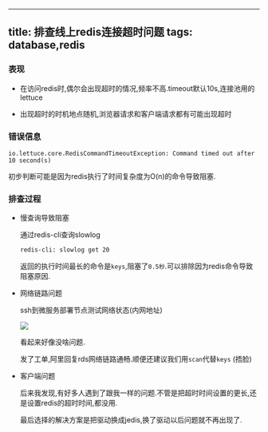 
---
title: 排查线上redis连接超时问题
tags: database,redis
---

### 表现

* 在访问redis时,偶尔会出现超时的情况,频率不高.timeout默认10s,连接池用的lettuce

* 出现超时的时机地点随机,浏览器请求和客户端请求都有可能出现超时

  

### 错误信息

```
io.lettuce.core.RedisCommandTimeoutException: Command timed out after 10 second(s)
```

初步判断可能是因为redis执行了时间复杂度为O(n)的命令导致阻塞.

### 排查过程

* 慢查询导致阻塞

  通过redis-cli查询slowlog

  ```bash
  redis-cli: slowlog get 20
  ```

  返回的执行时间最长的命令是`keys`,阻塞了`0.5秒`.可以排除因为redis命令导致阻塞原因.

  

* 网络链路问题

  ssh到微服务部署节点测试网络状态(内网地址)

  ![](https://gitee.com/minagamiyuki/picgo-gitee/raw/master/images/20200320143529.png)

  看起来好像没啥问题.

  发了工单,阿里回复rds网络链路通畅.顺便还建议我们用`scan`代替`keys` (捂脸)

  

* 客户端问题

  后来我发现,有好多人遇到了跟我一样的问题.不管是把超时时间设置的更长,还是设置redis的超时时间,都没用.

  最后选择的解决方案是把驱动换成jedis,换了驱动以后问题就不再出现了.

  
